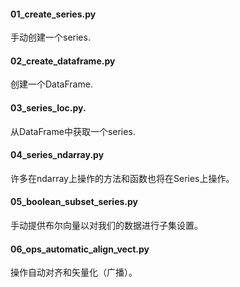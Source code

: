 #### 01_create_series.py
手动创建一个series.

#### 02_create_dataframe.py
创建一个DataFrame.

#### 03_series_loc.py.
从DataFrame中获取一个series.

#### 04_series_ndarray.py
许多在ndarray上操作的方法和函数也将在Series上操作。

#### 05_boolean_subset_series.py
手动提供布尔向量以对我们的数据进行子集设置。

#### 06_ops_automatic_align_vect.py
操作自动对齐和矢量化（广播）。